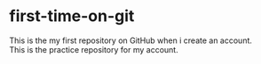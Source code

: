 # first-time-on-git
This is the my first repository on GitHub when i create an account. <br> This is the practice repository for my account.
